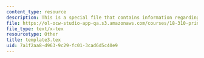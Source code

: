 ```yaml
---
content_type: resource
description: This is a special file that contains information regarding template.
file: https://ol-ocw-studio-app-qa.s3.amazonaws.com/courses/18-310-principles-of-discrete-applied-mathematics-fall-2013/7a1f2aa8d9639c29fc013cad6d5c40e9_template3.tex
file_type: text/x-tex
resourcetype: Other
title: template3.tex
uid: 7a1f2aa8-d963-9c29-fc01-3cad6d5c40e9
---
```


